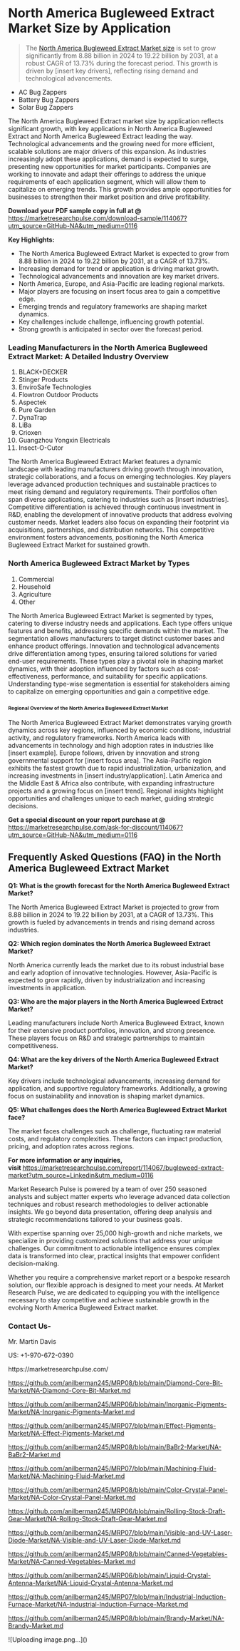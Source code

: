 <h1>North America Bugleweed Extract Market&nbsp;Size by Application</h1><blockquote><p>The <a href="https://marketresearchpulse.com/download-sample/114067?utm_source=GitHub-NA&amp;utm_medium=0116">North America Bugleweed Extract Market size</a> is set to grow significantly from 8.88 billion in 2024 to 19.22 billion by 2031, at a robust CAGR of 13.73% during the forecast period. This growth is driven by [insert key drivers], reflecting rising demand and technological advancements.</p></blockquote><ul><li>AC Bug Zappers<li> Battery Bug Zappers<li> Solar Bug Zappers</li></ul><p>The North America Bugleweed Extract market size by application reflects significant growth, with key applications in North America Bugleweed Extract and North America Bugleweed Extract leading the way. Technological advancements and the growing need for more efficient, scalable solutions are major drivers of this expansion. As industries increasingly adopt these applications, demand is expected to surge, presenting new opportunities for market participants. Companies are working to innovate and adapt their offerings to address the unique requirements of each application segment, which will allow them to capitalize on emerging trends. This growth provides ample opportunities for businesses to strengthen their market position and drive profitability.</p><p><strong>Download your PDF sample copy in full at @ </strong><a href="https://marketresearchpulse.com/download-sample/114067?utm_source=GitHub-NA&amp;utm_medium=0116">https://marketresearchpulse.com/download-sample/114067?utm_source=GitHub-NA&amp;utm_medium=0116</a></p><p><strong>Key Highlights: </strong></p><ul><li>The North America Bugleweed Extract Market is expected to grow from 8.88 billion in 2024 to 19.22 billion by 2031, at a CAGR of 13.73%.</li><li>Increasing demand for trend or application is driving market growth.</li><li>Technological advancements and innovation are key market drivers.</li><li>North America, Europe, and Asia-Pacific are leading regional markets.</li><li>Major players are focusing on insert focus area to gain a competitive edge.</li><li>Emerging trends and regulatory frameworks are shaping market dynamics.</li><li>Key challenges include challenge, influencing growth potential.</li><li>Strong growth is anticipated in sector over the forecast period.</li></ul><h3>Leading Manufacturers in the North America Bugleweed Extract Market: A Detailed Industry Overview</h3><ol><li>BLACK+DECKER</li><li>Stinger Products</li><li>EnviroSafe Technologies</li><li>Flowtron Outdoor Products</li><li>Aspectek</li><li>Pure Garden</li><li>DynaTrap</li><li>LiBa</li><li>Crioxen</li><li>Guangzhou Yongxin Electricals</li><li>Insect-O-Cutor</li></ol><div class="flex max-w-full flex-col flex-grow"><div class="min-h-8 text-message flex w-full flex-col items-end gap-2 whitespace-normal break-words [.text-message+&amp;]:mt-5" dir="auto" data-message-author-role="assistant" data-message-id="fd8432e4-4910-450d-b182-61b7bfb0a01f" data-message-model-slug="gpt-4o"><div class="flex w-full flex-col gap-1 empty:hidden first:pt-[3px]"><div class="markdown prose w-full break-words dark:prose-invert light"><p>The North America Bugleweed Extract Market features a dynamic landscape with leading manufacturers driving growth through innovation, strategic collaborations, and a focus on emerging technologies. Key players leverage advanced production techniques and sustainable practices to meet rising demand and regulatory requirements. Their portfolios often span diverse applications, catering to industries such as [insert industries]. Competitive differentiation is achieved through continuous investment in R&amp;D, enabling the development of innovative products that address evolving customer needs. Market leaders also focus on expanding their footprint via acquisitions, partnerships, and distribution networks. This competitive environment fosters advancements, positioning the North America Bugleweed Extract Market for sustained growth.</p></div></div></div></div><h3>North America Bugleweed Extract Market by Types</h3><ol><li>Commercial<li> Household<li> Agriculture<li> Other</li></ol><div class="flex max-w-full flex-col flex-grow"><div class="min-h-8 text-message flex w-full flex-col items-end gap-2 whitespace-normal break-words [.text-message+&amp;]:mt-5" dir="auto" data-message-author-role="assistant" data-message-id="084470be-0bb7-4664-bddf-5156b4f41249" data-message-model-slug="gpt-4o-mini"><div class="flex w-full flex-col gap-1 empty:hidden first:pt-[3px]"><div class="markdown prose w-full break-words dark:prose-invert light"><p>The North America Bugleweed Extract Market is segmented by types, catering to diverse industry needs and applications. Each type offers unique features and benefits, addressing specific demands within the market. The segmentation allows manufacturers to target distinct customer bases and enhance product offerings. Innovation and technological advancements drive differentiation among types, ensuring tailored solutions for varied end-user requirements. These types play a pivotal role in shaping market dynamics, with their adoption influenced by factors such as cost-effectiveness, performance, and suitability for specific applications. Understanding type-wise segmentation is essential for stakeholders aiming to capitalize on emerging opportunities and gain a competitive edge.</p></div></div></div></div><h3><span style="font-size: 11px;">Regional Overview of the North America Bugleweed Extract Market</span></h3><div class="flex max-w-full flex-col flex-grow"><div class="min-h-8 text-message flex w-full flex-col items-end gap-2 whitespace-normal break-words [.text-message+&amp;]:mt-5" dir="auto" data-message-author-role="assistant" data-message-id="e9038762-ce64-4e30-91c9-9bd413514231" data-message-model-slug="gpt-4o-mini"><div class="flex w-full flex-col gap-1 empty:hidden first:pt-[3px]"><div class="markdown prose w-full break-words dark:prose-invert light"><p>The North America Bugleweed Extract Market demonstrates varying growth dynamics across key regions, influenced by economic conditions, industrial activity, and regulatory frameworks. North America leads with advancements in technology and high adoption rates in industries like [insert example]. Europe follows, driven by innovation and strong governmental support for [insert focus area]. The Asia-Pacific region exhibits the fastest growth due to rapid industrialization, urbanization, and increasing investments in [insert industry/application]. Latin America and the Middle East &amp; Africa also contribute, with expanding infrastructure projects and a growing focus on [insert trend]. Regional insights highlight opportunities and challenges unique to each market, guiding strategic decisions.</p></div></div></div></div><p><strong>Get a special discount on your report purchase at @ </strong><a href="https://marketresearchpulse.com/ask-for-discount/114067?utm_source=GitHub-NA&amp;utm_medium=0116">https://marketresearchpulse.com/ask-for-discount/114067?utm_source=GitHub-NA&amp;utm_medium=0116</a></p><h2>Frequently Asked Questions (FAQ) in the North America Bugleweed Extract Market</h2><p><strong>Q1: What is the growth forecast for the North America Bugleweed Extract Market?</strong></p><p>The North America Bugleweed Extract Market is projected to grow from 8.88 billion in 2024 to 19.22 billion by 2031, at a CAGR of 13.73%. This growth is fueled by advancements in trends and rising demand across industries.</p><p><strong>Q2: Which region dominates the North America Bugleweed Extract Market?</strong></p><p>North America currently leads the market due to its robust industrial base and early adoption of innovative technologies. However, Asia-Pacific is expected to grow rapidly, driven by industrialization and increasing investments in application.</p><p><strong>Q3: Who are the major players in the North America Bugleweed Extract Market?</strong></p><p>Leading manufacturers include North America Bugleweed Extract, known for their extensive product portfolios, innovation, and strong presence. These players focus on R&amp;D and strategic partnerships to maintain competitiveness.</p><p><strong>Q4: What are the key drivers of the North America Bugleweed Extract Market?</strong></p><p>Key drivers include technological advancements, increasing demand for application, and supportive regulatory frameworks. Additionally, a growing focus on sustainability and innovation is shaping market dynamics.</p><p><strong>Q5: What challenges does the North America Bugleweed Extract Market face?</strong></p><p>The market faces challenges such as challenge, fluctuating raw material costs, and regulatory complexities. These factors can impact production, pricing, and adoption rates across regions.</p><p><strong>For more information or any inquiries, visit&nbsp;</strong><a href="https://marketresearchpulse.com/report/114067/bugleweed-extract-market?utm_source=Linkedin&utm_medium=0116">https://marketresearchpulse.com/report/114067/bugleweed-extract-market?utm_source=Linkedin&utm_medium=0116</a></p><p>Market Research Pulse is powered by a team of over 250 seasoned analysts and subject matter experts who leverage advanced data collection techniques and robust research methodologies to deliver actionable insights. We go beyond data presentation, offering deep analysis and strategic recommendations tailored to your business goals.</p><p>With expertise spanning over 25,000 high-growth and niche markets, we specialize in providing customized solutions that address your unique challenges. Our commitment to actionable intelligence ensures complex data is transformed into clear, practical insights that empower confident decision-making.</p><p>Whether you require a comprehensive market report or a bespoke research solution, our flexible approach is designed to meet your needs. At Market Research Pulse, we are dedicated to equipping you with the intelligence necessary to stay competitive and achieve sustainable growth in the evolving North America Bugleweed Extract market.</p><h3><strong>Contact Us-</strong></h3><p>Mr. Martin Davis</p><p>US: +1-970-672-0390</p><p>https://marketresearchpulse.com/</p><p><a href="https://github.com/anilberman245/MRP08/blob/main/Diamond-Core-Bit-Market/NA-Diamond-Core-Bit-Market.md">https://github.com/anilberman245/MRP08/blob/main/Diamond-Core-Bit-Market/NA-Diamond-Core-Bit-Market.md</a></p><p><a href="https://github.com/anilberman245/MRP06/blob/main/Inorganic-Pigments-Market/NA-Inorganic-Pigments-Market.md">https://github.com/anilberman245/MRP06/blob/main/Inorganic-Pigments-Market/NA-Inorganic-Pigments-Market.md</a></p><p><a href="https://github.com/anilberman245/MRP07/blob/main/Effect-Pigments-Market/NA-Effect-Pigments-Market.md">https://github.com/anilberman245/MRP07/blob/main/Effect-Pigments-Market/NA-Effect-Pigments-Market.md</a></p><p><a href="https://github.com/anilberman245/MRP08/blob/main/BaBr2-Market/NA-BaBr2-Market.md">https://github.com/anilberman245/MRP08/blob/main/BaBr2-Market/NA-BaBr2-Market.md</a></p><p><a href="https://github.com/anilberman245/MRP07/blob/main/Machining-Fluid-Market/NA-Machining-Fluid-Market.md">https://github.com/anilberman245/MRP07/blob/main/Machining-Fluid-Market/NA-Machining-Fluid-Market.md</a></p><p><a href="https://github.com/anilberman245/MRP08/blob/main/Color-Crystal-Panel-Market/NA-Color-Crystal-Panel-Market.md">https://github.com/anilberman245/MRP08/blob/main/Color-Crystal-Panel-Market/NA-Color-Crystal-Panel-Market.md</a></p><p><a href="https://github.com/anilberman245/MRP06/blob/main/Rolling-Stock-Draft-Gear-Market/NA-Rolling-Stock-Draft-Gear-Market.md">https://github.com/anilberman245/MRP06/blob/main/Rolling-Stock-Draft-Gear-Market/NA-Rolling-Stock-Draft-Gear-Market.md</a></p><p><a href="https://github.com/anilberman245/MRP07/blob/main/Visible-and-UV-Laser-Diode-Market/NA-Visible-and-UV-Laser-Diode-Market.md">https://github.com/anilberman245/MRP07/blob/main/Visible-and-UV-Laser-Diode-Market/NA-Visible-and-UV-Laser-Diode-Market.md</a></p><p><a href="https://github.com/anilberman245/MRP08/blob/main/Canned-Vegetables-Market/NA-Canned-Vegetables-Market.md">https://github.com/anilberman245/MRP08/blob/main/Canned-Vegetables-Market/NA-Canned-Vegetables-Market.md</a></p><p><a href="https://github.com/anilberman245/MRP06/blob/main/Liquid-Crystal-Antenna-Market/NA-Liquid-Crystal-Antenna-Market.md">https://github.com/anilberman245/MRP06/blob/main/Liquid-Crystal-Antenna-Market/NA-Liquid-Crystal-Antenna-Market.md</a></p><p><a href="https://github.com/anilberman245/MRP07/blob/main/Industrial-Induction-Furnace-Market/NA-Industrial-Induction-Furnace-Market.md">https://github.com/anilberman245/MRP07/blob/main/Industrial-Induction-Furnace-Market/NA-Industrial-Induction-Furnace-Market.md</a></p><p><a href="https://github.com/anilberman245/MRP08/blob/main/Brandy-Market/NA-Brandy-Market.md">https://github.com/anilberman245/MRP08/blob/main/Brandy-Market/NA-Brandy-Market.md</a></p>
![Uploading image.png…]()
